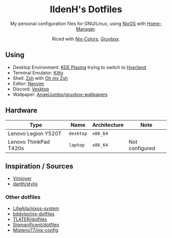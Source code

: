 <div align="center">

# IldenH's Dotfiles

My personal configuration files for GNU/Linux, using [NixOS](https://nixos.org/) with [Home-Manager](https://github.com/nix-community/home-manager).

Riced with [Nix-Colors](https://github.com/Misterio77/nix-colors), [Gruvbox](https://github.com/morhetz/gruvbox).

</div>

## Using
- Desktop Environment: [KDE Plasma](https://kde.org/) trying to switch to [Hyprland](https://hyprland.org/)
- Terminal Emulator: [Kitty](https://sw.kovidgoyal.net/kitty)
- Shell: [Zsh](https://www.zsh.org/) with [Oh my Zsh](https://ohmyz.sh/)
- Editor: [Neovim](https://neovim.io/)
- Discord: [Vesktop](https://github.com/Vencord/Vesktop)
- Wallpaper: [AngelJumbo/gruvbox-wallpapers](https://github.com/AngelJumbo/gruvbox-wallpapers)

## Hardware
| Type                   | Name      | Architecture | Note                  |
| ---------------------- | --------- | ------------ | --------------------- |
| Lenovo Legion Y520T    | `desktop` | `x86_64`     |                       |
| Lenovo ThinkPad T420s  | `laptop`  | `x86_64`     | Not configured        |

## Inspiration / Sources
- [Vimjoyer](https://www.youtube.com/@vimjoyer/featured)
- [danth/stylix](https://github.com/danth/stylix)

### Other dotfiles
- [LilleAila/nixos-system](https://github.com/LilleAila/nixos-system)
- [bddvlpr/nix-dotfiles](https://github.com/bddvlpr/nix-dotfiles)
- [TLATER/dotfiles](https://github.com/TLATER/dotfiles)
- [Sigmanificent/dotfiles](https://github.com/Sigmanificient/dotfiles)
- [Misterio77/nix-config](https://github.com/Misterio77/nix-config)

